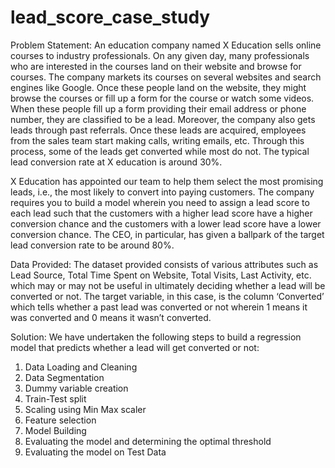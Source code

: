 # lead_score_case_study
Problem Statement:
An education company named X Education sells online courses to industry professionals. On any given day, many professionals who are interested in the courses land on their website and browse for courses. 
The company markets its courses on several websites and search engines like Google. Once these people land on the website, they might browse the courses or fill up a form for the course or watch some videos. When these people fill up a form providing their email address or phone number, they are classified to be a lead. Moreover, the company also gets leads through past referrals. Once these leads are acquired, employees from the sales team start making calls, writing emails, etc. Through this process, some of the leads get converted while most do not. The typical lead conversion rate at X education is around 30%.

X Education has appointed our team to help them select the most promising leads, i.e., the most likely to convert into paying customers. The company requires you to build a model wherein you need to assign a lead score to each lead such that the customers with a higher lead score have a higher conversion chance and the customers with a lower lead score have a lower conversion chance. The CEO, in particular, has given a ballpark of the target lead conversion rate to be around 80%.

Data Provided:
The dataset provided consists of various attributes such as Lead Source, Total Time Spent on Website, Total Visits, Last Activity, etc. which may or may not be useful in ultimately deciding whether a lead will be converted or not. The target variable, in this case, is the column ‘Converted’ which tells whether a past lead was converted or not wherein 1 means it was converted and 0 means it wasn’t converted.

Solution:
We have undertaken the following steps to build a regression model that predicts whether a lead will get converted or not:
1. Data Loading and Cleaning
2. Data Segmentation
3. Dummy variable creation
4. Train-Test split
5. Scaling using Min Max scaler
6. Feature selection
7. Model Building
8. Evaluating the model and determining the optimal threshold
9. Evaluating the model on Test Data
